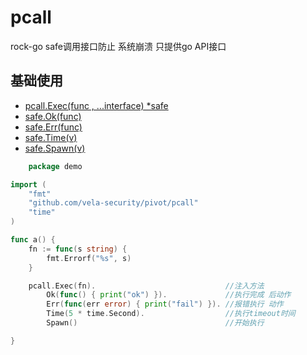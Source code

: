 # pcall
rock-go safe调用接口防止 系统崩溃 只提供go API接口

## 基础使用
- [pcall.Exec(func , ...interface) *safe](#)
- [safe.Ok(func)](#)
- [safe.Err(func)](#)
- [safe.Time(v)](#)
- [safe.Spawn(v)](#)

```go
    package demo

import (
	"fmt"
	"github.com/vela-security/pivot/pcall"
	"time"
)

func a() {
	fn := func(s string) {
		fmt.Errorf("%s", s)
	}

	pcall.Exec(fn).                             //注入方法
		Ok(func() { print("ok") }).             //执行完成 后动作
		Err(func(err error) { print("fail") }). //报错执行 动作
		Time(5 * time.Second).                  //执行timeout时间
		Spawn()                                 //开始执行

}

```